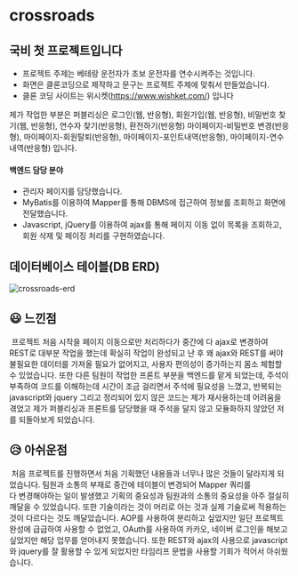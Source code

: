 # crossroads
## 국비 첫 프로젝트입니다
* 프로젝트 주제는 베테랑 운전자가 초보 운전자를 연수시켜주는 것입니다.
* 화면은 클론코딩으로 제작하고 문구는 프로젝트 주제에 맞춰서 만들었습니다.
* 클론 코딩 사이트는 위시켓(https://www.wishket.com/) 입니다

제가 작업한 부분은 퍼블리싱은 로그인(웹, 반응형), 회원가입(웹, 반응형), 비밀번호 찾기(웹, 반응형), 연수자 찾기(반응형), 환전하기(반응형)
마이페이지-비밀번호 변경(반응형), 마이페이지-회원탈퇴(반응형), 마이페이지-포인트내역(반응형), 마이페이지-연수내역(반응형) 입니다.

#### 백엔드 담당 분야
- 관리자 페이지를 담당했습니다.
- MyBatis를 이용하여 Mapper를 통해 DBMS에 접근하여 정보를 조회하고 화면에 전달했습니다.
- Javascript, jQuery를 이용하여 ajax를 통해 페이지 이동 없이 목록을 조회하고, 회원 삭제 및 페이징 처리를 구현하였습니다.

## 데이터베이스 테이블(DB ERD)
![crossroads-erd](https://user-images.githubusercontent.com/122762471/233522845-0ac26ded-111b-4a1a-8af9-7102ad2939ec.png)


## 😃 느낀점

&nbsp;프로젝트 처음 시작을 페이지 이동으로만 처리하다가 중간에 다 ajax로 변경하여 REST로 대부분 작업을 했는데 확실히 작업이 완성되고 난 후 왜 ajax와 REST를 써야
불필요한 데이터를 가져올 필요가 없어지고, 사용자 편의성이 증가하는지 몸소 체험할 수 있었습니다. 또한 다른 팀원이 작업한 프론트 부분을 백엔드를 맡게 되었는데, 
주석이 부족하여 코드를 이해하는데 시간이 조금 걸리면서 주석에 필요성을 느꼈고, 반복되는 javascript와 jquery 그리고 정리되어 있지 않은 코드는 
제가 재사용하는데 어려움을 겪었고 제가 퍼블리싱과 프론트를 담당했을 때 주석을 달지 않고 모듈화하지 않았던 저를 되돌아보게 되었습니다.

## 😥 아쉬운점

&nbsp;처음 프로젝트를 진행하면서 처음 기획했던 내용들과 너무나 많은 것들이 달라지게 되었습니다. 팀원과 소통의 부재로 중간에 테이블이 변경되어 Mapper 쿼리를   
다 변경해야하는 일이 발생했고 기획의 중요성과 팀원과의 소통의 중요성을 아주 절실히 깨달을 수 있었습니다. 또한 기술이라는 것이 머리로 아는 것과
실제 기술로써 적용하는 것이 다르다는 것도 깨달았습니다. AOP를 사용하여 분리하고 싶었지만 일단 프로젝트 완성에 급급하여 사용할 수 없었고, 
OAuth를 사용하여 카카오, 네이버 로그인을 해보고 싶었지만 해당 업무를 얻어내지 못했습니다. 또한 REST와 ajax의 사용으로 javascript와 jquery를
잘 활용할 수 있게 되었지만 타임리프 문법을 사용할 기회가 적어서 아쉬웠습니다.
